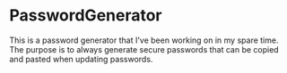 # PasswordGenerator

This is a password generator that I've been working on in my spare time. The purpose is to always generate secure passwords that can be copied and pasted when updating passwords.
